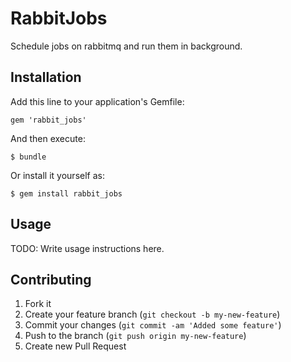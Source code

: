 # RabbitJobs

Schedule jobs on rabbitmq and run them in background.

## Installation

Add this line to your application's Gemfile:

    gem 'rabbit_jobs'

And then execute:

    $ bundle

Or install it yourself as:

    $ gem install rabbit_jobs

## Usage

TODO: Write usage instructions here.

## Contributing

1. Fork it
2. Create your feature branch (`git checkout -b my-new-feature`)
3. Commit your changes (`git commit -am 'Added some feature'`)
4. Push to the branch (`git push origin my-new-feature`)
5. Create new Pull Request
